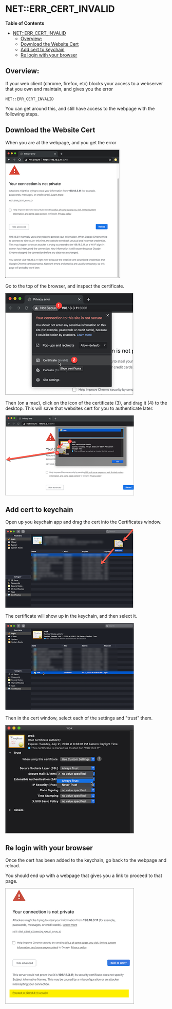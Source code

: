 # NET::ERR_CERT_INVALID

**Table of Contents**
- [NET::ERR\_CERT\_INVALID](#neterr_cert_invalid)
  - [Overview:](#overview)
  - [Download the Website Cert](#download-the-website-cert)
  - [Add cert to keychain](#add-cert-to-keychain)
  - [Re login with your browser](#re-login-with-your-browser)


## Overview: 


If your web client (chrome, firefox, etc) blocks your access to a webserver that you own and maintain, and gives you the error

```
NET::ERR_CERT_INVALID
```

You can get around this, and still have access to the webpage with the following steps.  

## Download the Website Cert
When you are at the webpage, and you get the error

<img src="img/2020-02-16_18-23-35.png">

Go to the top of the browser, and inspect the certificate.  

<img src="img/2020-02-16_18-26-44.png">

Then (on a mac), click on the icon of the certificate (3), and drag it (4) to the desktop.  This will save that websites cert for you to authenticate later. 

<img src="img/2020-02-16_18-27-49.png">

## Add cert to keychain
Open up you keychain app and drag the cert into the Certificates window. 

<img src="img/2020-02-16_18-42-01.png">

The certificate will show up in the keychain, and then select it.

<img src="img/2020-02-16_18-44-05.png">

Then in the cert window, select each of the settings and "trust" them.  

<img src="img/2020-02-16_18-44-57.png">

## Re login with your browser

Once the cert has been added to the keychain, go back to the webpage and reload. 

You should end up with a webpage that gives you a link to proceed to that page.  

<img src="img/2020-02-16_18-48-02.png">